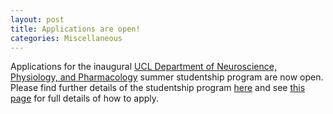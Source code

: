 ```yaml
---
layout: post
title: Applications are open!
categories: Miscellaneous
---
```


Applications for the inaugural [UCL Department of Neuroscience, Physiology, and Pharmacology](https://www.ucl.ac.uk/biosciences/neuroscience-physiology-and-pharmacology) summer studentship program are now open. Please find further details of the studentship program [here](https://ucl-npp-studentship.github.io/about/) and see [this page](https://ucl-npp-studentship.github.io/apply/) for full details of how to apply.
